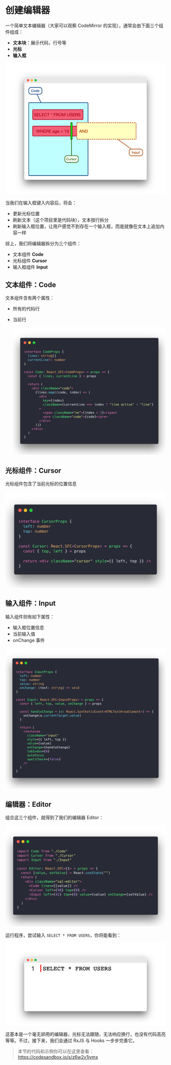 # 创建编辑器

一个简单文本编辑器（大家可以观察 CodeMirror 的实现），通常会由下面三个组件组成：

- **文本块**：展示代码，行号等
- **光标**
- **输入框**

![](./images/02-structure.png)

当我们在输入框键入内容后，将会：

- 更新光标位置
- 刷新文本（这个项目里是代码块），文本按行拆分
- 刷新输入框位置，让用户感觉不到存在一个输入框，而是就像在文本上追加内容一样

综上，我们将编辑器拆分为三个组件：

- 文本组件 **Code**
- 光标组件 **Cursor**
- 输入框组件 **Input**

## 文本组件：Code

文本组件含有两个属性：

- 所有的代码行

- 当前行

  ![](./codes/02-1.png)

## 光标组件：Cursor

光标组件包含了当前光标的位置信息

![](./codes/02-2.png)

## 输入组件：Input

输入组件则有如下属性：

- 输入框位置信息
- 当前输入值
- onChange 事件

![](./codes/02-3.png)

## 编辑器：Editor

组合这三个组件，就得到了我们的编辑器 Editor：

![](./codes/02-4.png)

运行程序，尝试输入 `SELECT * FROM USERS`，你将能看到：

![](./images/02-initialize.png)

这基本是一个毫无卵用的编辑器，光标无法跟随，无法响应换行，也没有代码高亮等等。不过，接下来，我们会通过   RxJS 与 Hooks 一步步完善它。

> 本节的代码和示例你可以在这里查看：https://codesandbox.io/s/z6w2v1jvmx

